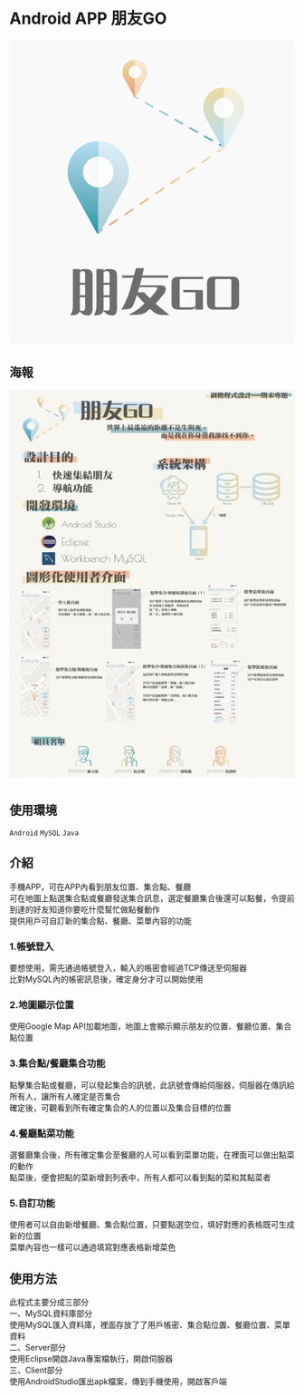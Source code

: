 # Android APP 朋友GO

![](/Img/LOGO畫面.png "畫面") 
## 海報

![](/Img/海報.png "海報")   

## 使用環境  
`Android` `MySQL` `Java`

## 介紹  
手機APP，可在APP內看到朋友位置、集合點、餐廳  
可在地圖上點選集合點或餐廳發送集合訊息，選定餐廳集合後還可以點餐，令提前到達的好友知道你要吃什麼幫忙做點餐動作    
提供用戶可自訂新的集合點、餐廳、菜單內容的功能  

### 1.帳號登入
要想使用，需先通過帳號登入，輸入的帳密會經過TCP傳送至伺服器  
比對MySQL內的帳密訊息後，確定身分才可以開始使用  

### 2.地圖顯示位置
使用Google Map API加載地圖，地圖上會顯示顯示朋友的位置、餐廳位置、集合點位置  

### 3.集合點/餐廳集合功能
點擊集合點或餐廳，可以發起集合的訊號，此訊號會傳給伺服器，伺服器在傳訊給所有人，讓所有人確定是否集合  
確定後，可觀看到所有確定集合的人的位置以及集合目標的位置  

### 4.餐廳點菜功能
選餐廳集合後，所有確定集合至餐廳的人可以看到菜單功能，在裡面可以做出點菜的動作  
點菜後，便會把點的菜新增到列表中，所有人都可以看到點的菜和其點菜者  

### 5.自訂功能
使用者可以自由新增餐廳、集合點位置，只要點選空位，填好對應的表格既可生成新的位置  
菜單內容也一樣可以通過填寫對應表格新增菜色  


## 使用方法
此程式主要分成三部分  
一、MySQL資料庫部分  
使用MySQL匯入資料庫，裡面存放了了用戶帳密、集合點位置、餐廳位置、菜單資料   
二、Server部分  
使用Eclipse開啟Java專案檔執行，開啟伺服器  
三、Client部分  
使用AndroidStudio匯出apk檔案，傳到手機使用，開啟客戶端  

